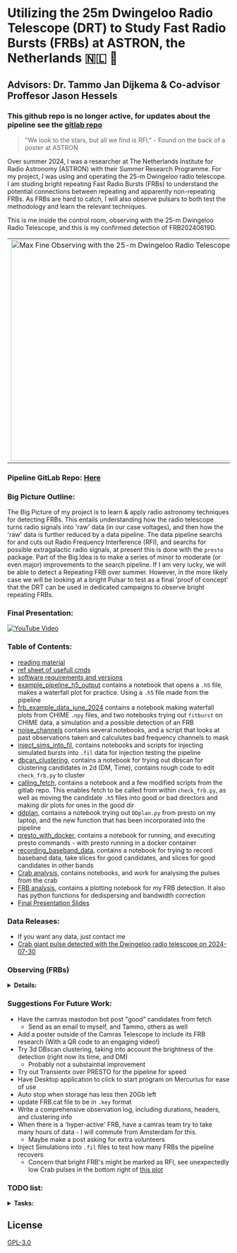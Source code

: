 # Utilizing the 25m Dwingeloo Radio Telescope (DRT) to Study Fast Radio Bursts (FRBs) at ASTRON, the Netherlands 🇳🇱 📡
## Advisors: Dr. Tammo Jan Dijkema & Co-advisor Proffesor Jason Hessels
### This github repo is no longer active, for updates about the pipeline see the [gitlab repo](https://gitlab.camras.nl/dijkema/frbscripts)

> "We look to the stars, but all we find is RFI." - Found on the back of a poster at ASTRON

Over summer 2024, I was a researcher at The Netherlands Institute for Radio Astronomy (ASTRON) with their Summer Research Programme. For my project, I was using and operating the 25-m Dwingeloo radio telescope. I am studing bright repeating Fast Radio Bursts (FRBs) to understand the potential connections between repeating and apparently non-repeating FRBs. As FRBs are hard to catch, I will also observe pulsars to both test the methodology and learn the relevant techniques.

This is me inside the control room, observing with the 25-m Dwingeloo Radio Telescope, and this is my confirmed detection of FRB20240619D.
<table>
  <tr>
    <td style="text-align: center;">
      <img src="https://afinemax.github.io/afinemax1/images/max_25m_1.jpg" alt="Max Fine Observing with the 25-m Dwingeloo Radio Telescope" width="500">
    </td>
    <td style="text-align: center;">
      <img src="https://github.com/afinemax/Astron_2024/tree/main/frb_analysis/FRB20240619D_drt_maxfine_2014-08-17.png" alt="" width="500">
    </td>
  </tr>
</table>

### Pipeline GitLab Repo: [Here](https://gitlab.camras.nl/dijkema/frbscripts)

### Big Picture Outline:

The Big Picture of my project is to learn & apply radio astronomy techniques for detecting FRBs. This entails understanding how the radio telescope turns radio signals into 'raw' data (in our case voltages), and then how the 'raw' data is further reduced by a data pipeline. The data pipeline searchs for and cuts out Radio Frequency Interference (RFI), and searchs for possible extragalactic radio signals, at present this is done with the `presto` package.  Part of the Big Idea is to make a series of minor to moderate (or even major) improvements to the search pipeline. If I am very lucky, we will be able to detect a Repeating FRB over summer. However, in the more likely case we will be looking at a bright Pulsar to test as a final 'proof of concept' that the DRT can be used in dedicated campaigns to observe bright repeating FRBs.     

### Final Presentation:
[![YouTube Video](https://img.youtube.com/vi/MA0wCurdQSo/0.jpg)](https://www.youtube.com/watch?v=MA0wCurdQSo&t=1s)


### Table of Contents:
* [reading material](https://github.com/afinemax/Astron_2024/tree/main/important_docs_and_papers)
* [ref sheet of usefull cmds](https://github.com/afinemax/Astron_2024/blob/main/ref_cmds.md)
* [software requirements and versions](https://github.com/afinemax/Astron_2024/blob/main/astron_research_2024.yml)
* [example_pipeline_h5_output](https://github.com/afinemax/Astron_2024/tree/main/example_pipeline__h5_output) contains a notebook that opens a `.h5` file, makes a waterfall plot for practice. Using a `.h5` file made from the pipeline
* [frb_example_data_june_2024](https://github.com/afinemax/Astron_2024/tree/main/frb_example_data_june_2024) contains a notebook making waterfall plots from CHIME `.npy` files, and two notebooks trying out `fitburst` on CHIME data, a simulation and a possible detection of an FRB
* [noise_channels](https://github.com/afinemax/Astron_2024/tree/main/noise_channels) contains several notebooks, and a script that looks at past observations taken and calculutes bad frequency channels to mask
* [inject_sims_into_fil](https://github.com/afinemax/Astron_2024/tree/main/inject_sims_into_fil), contains notebooks and scripts for injecting simulated bursts into `.fil` data for injection testing the pipeline
* [dbcan_clustering](https://github.com/afinemax/Astron_2024/tree/main/dbscan_clustering), contains a notebook for trying out dbscan for clustering candidates in 2d (DM, Time), contains rough code to edit `check_frb.py` to cluster
* [calling_fetch](https://github.com/afinemax/Astron_2024/tree/main/calling_fetch), contains a notebook and a few modified scripts from the gitlab repo. This enables fetch to be called from within `check_frb.py`, as well as moving the candidate `.h5` files into good or bad directors and making dir plots for ones in the good dir
* [ddplan](https://github.com/afinemax/Astron_2024/tree/main/ddplan), contains a notebook trying out `DDplan.py` from presto on my laptop, and the new function that has been incorporated into the pipeline 
* [presto_with_docker](https://github.com/afinemax/Astron_2024/tree/main/running_presto_with_docker), contains a notebook for running, and executing presto commands - with presto running in a docker container 
* [recording_baseband_data](https://github.com/afinemax/Astron_2024/tree/main/recording_baseband_data), contains a notebook for trying to record baseband data, take slices for good candidates, and slices for good candidates in other bands
* [Crab analysis](https://github.com/afinemax/Astron_2024/tree/main/crab_analysis), contains notebooks, and work for analysing the pulses from the crab
* [FRB analysis](https://github.com/afinemax/Astron_2024/tree/main/frb_analysis), contains a plotting notebook for my FRB detection. It also has python functions for dedispersing and bandwidth correction 
* [Final Presentation Slides](https://github.com/afinemax/Astron_2024/blob/main/astron_2024_frb_presentation_1.pdf)
 
### Data Releases:
* If you want any data, just contact me
* [Crab giant pulse detected with the Dwingeloo radio telescope on 2024-07-30](https://zenodo.org/records/13143544)


### Observing (FRBs)
<details>
  <summary><strong>Details:</strong></summary>

####  FRB20240619D:
- See [ATel #16690, detected by MeerKat](https://www.astronomerstelegram.org/?read=16690) and [ATel #16732, detected by Westerbork](https://www.astronomerstelegram.org/?read=16732)
- Expected DM: 465 (pc/cm^3)
- Expected Ra, Dec: 297.37, -25.21 (deg)
- We have limited observation time, typically its up ~23:00 - 04:00, I have to be physically in the telescope to take data...
- I have made a postive detection! No Baseband data was recorded due to high RFI


#### FRB20240316A
- See [ATel #16737 , detected by CHIME](https://www.astronomerstelegram.org/?read=16734)
- Expected DM: 351 (pc/cm^3)
- Expected Ra, Dec: 354.58, 32.38


#### FRB20240209A:

- See [ATel#16670 by Vishwangi Shah (McGill University) on behalf of the CHIME/FRB Collaboration](https://www.astronomerstelegram.org/?findmsg)
- Expected DM: 176 (pc/cm^3)
- Expected RA, Dec: 289.91, 86.06 (deg)
- Observing Cadence: Typically ~07:00-10:00, 11:00-15:00 (UTC) Monday to Friday (I have to be physically in the telescope
- Total of around 200 hours on target. Stopped observing around the 16th of July.
</details>


### Suggestions For Future Work:
- Have the camras mastodon bot post "good" candidates from fetch
	- Send as an email to myself, and Tammo, others as well 
- Add a poster outside of the Camras Telescope to include its FRB research (With a QR code to an engaging video!)
- Try 3d DBscan clustering, taking into account the brightness of the detection (right now its time, and DM)
	- Probably not a substaintial improvement
- Try out Transientx over PRESTO for the pipeline for speed 
- Have Desktop application to click to start program on Mercurius for ease of use 
- Auto stop when storage has less then 20Gb left 
- update FRB.cat file to be in `.key` format 
- Write a comprehensive observation log, including durations, headers, and clustering info 
- When there is a 'hyper-active' FRB, have a camras team try to take many hours of data - I will commute from Amsterdam for this. 
	- Maybe make a post asking for extra volunteers 
- Inject Simulations into `.fil` files to test how many FRBs the pipeline recovers
	- Concern that bright FRB's might be marked as RFI, see unexpectedly low Crab pulses in the bottom right of [this plot](https://github.com/afinemax/Astron_2024/blob/main/crab_analysis/cumulative_snr.png)

### TODO list:
<details>
  <summary><strong>Tasks:</strong></summary>

  ### Completed:
  - [x] Understand how FRB signals from space turn into dynamic spectra. See [flowchart](https://github.com/afinemax/Astron_2024/blob/main/flow_charts/frb_to_dynamic_spectra.pdf).
  - [x] Learn how to operate the 25-m Dwingeloo Radio Telescope.
  - [x] Learn how to use [Presto](https://github.com/scottransom/presto) for single pulse searches and RFI removal.
  - [x] Learn how the current pipeline works (`check_frb.py`). See [flowchart](https://github.com/afinemax/Astron_2024/blob/main/flow_charts/fil_to_dynamic_spectra.pdf).
    - Pipeline GitLab repo: [here](https://gitlab.camras.nl/dijkema/frbscripts)
    - My version of the pipeline: [here](https://github.com/afinemax/frbscripts)
    - [x] Create a file of known bad frequency channels to mask.
    - [x] Modify `start_frb.sh` & `check_frb.py` scripts to load from a catalog file instead of hardcoded sources.
  - [x] Learn how [Fetch](https://github.com/devanshkv/fetch) works and implement it into the pipeline.
    - Fetch is installed and working on Uranus!
  - [x] Learn how [TransientX](https://github.com/ypmen/TransientX) works.
  - [x] Understand what Burst Parameters can be observed & measured directly, and which ones can be inferred.
	- List out model components from FITBURST, polarization, fluence, etc.
  - [x] Understand how to use [fitburst](https://github.com/CHIMEFRB/fitburst).
  - [x] Compare pipeline outputs when using the `--ignorechan` flag in  `check_frb.py`
  - [x] Try using `fitburst` on the CHIME data I have, simulated data, and my possible detection of FRB20240209A.
  - [x] Try a clustering algorithm for reducing the total number of candidates (e.g. DBSCAN).
  - [x] Implement dbscan clustering into `check_frb.py`
	- Reduces number of candidates by ~ the number of DM trials
  - [x] Modify the scrits to record observations on Uranus (instead of Mercurius)
	- Paul, and Tammo did this, plugging in some cabels and running a data stream from mercurius to uranus
	- can record L and P bands directly onto Uranus
  - [x] Modify `check_frb.py` to run `fetch`, and move the files into the good and bad dirs, make diagnostic `.png`s
  - [x] Add back log file for candidates
	- Added a `#header`
  - [x] Added a log file for pipeline crashes
  - [x] Added observing time, and number of good candidates to `frb_dashboard.py`
  - [x] Work on making the pipeline run in real time
        - [x] Modify storage location of `.fil` files from `/date` to `/date/>bandname<` for runnning the pipeline in real time
                - [x] Modify `frb_dashboard.py` for the new file organization
        - [x] Make a `good` dir to hold all the good `.h5` and `.png` files located at `/date/good`
- [x] Figure out what causes the pipeline to crash, and adjust the number of CPU cores as needed 
        - [x] `dashboard.py` was using all the CPUS... fixed
        - [x] Limit GPU to one call of `fetch`
        - Good CPU limit seems around 12 per band?, No noticable increase after this
        - Still crashes, L1 and L2 recording seems unstable
  - [x] Double Check `if` statments for `--ignorechan` option in `check_frb.py` 
  - [x] Look into making simulated, injecting simulations into `.fil` files for testing.
	- `fitburst` has a cool `simulate_burst.py` script that can simulate dedispersed or dispersed dynamic spectrums
	- [will](https://github.com/josephwkania/will/tree/master) is a simulator that can be used to inject (and extract!) simulated pulses into `.fil` files!
        - [ ] Struggling on controlling the amplitude (SNR) of the injected signal, talked to Dirk who offered advice but haven't worked on this in a while  
- [x] record raw voltages
	- [x] Understand how to record raw voltages aka baseband data
	- [x] Wrote function to slice a small chunk of data into a new file for a candidate 
	- [x] Write a function to convert arrival times for different frequency bands based on the DM
	- [x] Write function to loop through candidates, and then delete the big baseband files
        - [x] Implement into pipeline
	- [x] Added storage on ram disk to `frb_dashboard.py`
	- [x] Test
  - [x] Read how the `single_pulse_search` works in `presto`, and how it determines the SNR
        - How it determines SNR
        - what time it uses for the time of the candidate (it is topocentric, top of band)
        - How many, and what size time boxcars in the search

- [x] Analysis of the Crab Pulsar (see [Crab analysis](https://github.com/afinemax/Astron_2024/tree/main/crab_analysis):
	- Make plots of SNR, Fluence, $E_{\nu}$ for the crab over many hours of observations
	- Compare to 2019, 2024 Crab paper, and Nature Paper
	- Addtionaly make some stastical plots of the Crab in the different Bands
	
 
  ### To Do: 
  - [ ]Implement [TransientX](https://github.com/ypmen/TransientX) into the pipeline.
        - Waiting for it to be installed on Uranus.

  - [ ] Write documenation for pipelines, new flowcharts
  - [ ] Understand what Paul and Tammo did to have the data record on Uranus
  - [ ] write an introduction section on `FRBS`, the DRT, and our observational parameters (bandwidth, devices, data points per second etc)
  - [ ] Fill in black boxes in the flowcharts.
	- Look into how `presto` actually removes RFI and finds pulses.
        - Look into how candidates are extracted from the `.fil` file.
  - [ ] Make a 'hip' mastodon bot to display the pngs from the good candidates
	- [ ] maybe make the pngs nan out detected RFI  
  - [ ] Make a script to make `.h5` files with full resolution for a good fetch candidate.
  - [ ] Injection testing the pipeline.
  - [ ] Test the pipeline on Crab or Pulsar and compare the number of recovered vs. missed bursts.
  	- This would be a good test for our clustering methodology as well. 
  - [ ] Combine data with other telescopes to measure fringes/localization.
  - [ ] Maybe make a docker container version of the pipeline.
  - [ ] Read more FRB papers.
  - [ ] Make nicely formatted documentation for the pipeline. 
  - [ ] Understand what happens when intra-channel Dispersion is dominate. 
  - [ ] Understand how our FRB search and CHIME's differ, IE with many antennas .
  - [ ] Make 'hip' popular science videos on research
  - [ ] Understand Red vs White Noise.
</details>


## License

[GPL-3.0](https://github.com/afinemax/Astron_2024/blob/main/LICENSE)
